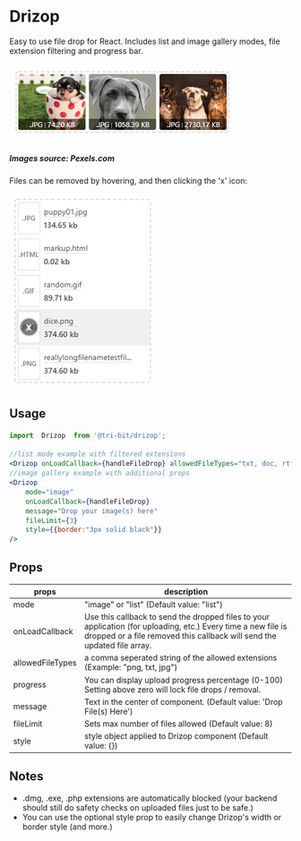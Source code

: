 
# Drizop
Easy to use file drop for React. Includes list and image gallery modes, file extension filtering and progress bar.

![alt text](https://github.com/tri-bit/drizop/blob/master/docs/images/drizop_02.png?raw=true "Example")
##### Images source: Pexels.com

Files can be removed by hovering, and then clicking the 'x' icon:

![alt text](https://github.com/tri-bit/drizop/blob/master/docs/images/drizop_07.png?raw=true "Example2")

## Usage
```jsx
import  Drizop  from '@tri-bit/drizop';

//list mode example with filtered extensions
<Drizop onLoadCallback={handleFileDrop} allowedFileTypes="txt, doc, rtf"/>
//image gallery example with additional props
<Drizop
	mode="image"
	onLoadCallback={handleFileDrop}
	message="Drop your image(s) here"
	fileLimit={3}
	style={{border:"3px solid black"}}
/>
```

## Props

| props | description |
--- | ---
| mode | "image" or "list" (Default value: "list")
| onLoadCallback | Use this callback to send the dropped files to your application (for uploading, etc.) Every time a new file is dropped or a file removed this callback will send the updated file array.
| allowedFileTypes | a comma seperated string of the allowed extensions (Example: "png, txt, jpg")
| progress | You can display upload progress percentage (0-100) Setting above zero will lock file drops / removal.
| message | Text in the center of component. (Default value: 'Drop File(s) Here')
| fileLimit | Sets max number of files allowed (Default value: 8)
| style | style object applied to Drizop component (Default value: {})

## Notes
* .dmg, .exe, .php extensions are automatically blocked (your backend should still do safety checks on uploaded files just to be safe.)
* You can use the optional style prop to easily change Drizop's width or border style (and more.)




